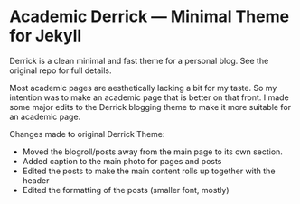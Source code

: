 # Academic Derrick — Minimal Theme for Jekyll


Derrick is a clean minimal and fast theme for a personal blog. See the original repo for full details.

Most academic pages are aesthetically lacking a bit for my taste. So my intention was to make an academic page that is better on that front. I made some major edits to the Derrick blogging theme to make it more suitable for an academic page.

Changes made to original Derrick Theme:
* Moved the blogroll/posts away from the main page to its own section. 
* Added caption to the main photo for pages and posts
* Edited the posts to make the main content rolls up together with the header
* Edited the formatting of the posts (smaller font, mostly)
